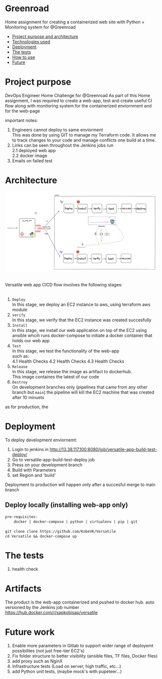 # Greenroad
Home assignment for creating a containerized web site with Python + Monitoring system for @Greenroad

- [Project purpose and architecture](#architecture)
- [Technologies used](#actions)
- [Deployment ](#projects)
- [The tests ](#tests)
- [How to use](#scopes)
- [Future](#scopes)


# Project purpose
DevOps Engineer Home Challenge for @Greenroad
As part of this Home assignment, I was required to create a web-app, test and create useful CI flow along with monitoring system for the containerized enviornment and for the web-page

important notes:
1. Engineers cannot deploy to same enviorment <br>
This was done by using GIT to manage my Terraform code. It allows me to track changes to your code and manage conflicts one build at a time.
2. Links can be seen throughout the Jenkins jobs run <br>
2.1 deployed web app<br>
2.2 docker image<br>
3. Emails on failed test<br>



# Architecture
![Versatile web app CI diagram](docs/versatile_ci_flow.png)

<br>
Versatile web app  CICD flow involves the following stages: <br><br>

1. `Deploy` <br>
In this stage, we deploy an EC2 instance to aws, using terraform aws module<br>
2. `verify`<br>
In this stage, we verify that the EC2 instance was created succesfully 
3. `Install` <br>
In this stage, we install our web application on top of the EC2 using ansible whcih runs docker-compose to initiate a docker container that holds our web app <br>
4. `Test` <br>
In this stage, we test the functionality of the web-app <br>
such as: <br>
    4.1 Health Checks
    4.2 Health Checks
    4.3 Health Checks
5. `Release` <br>
In this stage, we release the image as artifact to dockerhub. <br>
This image containes the latest of our code
6. `Destroy`<br>
On development branches only (pipelines that came from any other branch but `main`)
the pipeline will kill the EC2 machine that was created after 10 minuets

as for production, the 

# Deployment
To deploy development enviornemt:
1. Login to jenkins in http://13.38.117.100:8080/job/versatile-app-build-test-deploy/
2. Go to versatile-app-build-test-deploy job
3. Press on your development branch
4. Build with Parameters
5. set Region and 'build'

Deployment to production will happen only after a succesful merge to main branch

## Deploy locally (installing web-app only)
    pre-requisites:
        docker | docker-compose | python | virtualenv | pip | git

    git clone clone https://github.com/KobeVK/Versatile
    cd Versatile && docker-compose up

# The tests
1. health check

# Artifacts
The product is the web-app containerized and pushed to docker hub.
auto versioned by the Jenkins job number <br>
 https://hub.docker.com/r/sapkobisap/versatile   

# Future work
1. Enable more parameters in Gitlab to support wider range of deployemt possibilites (not just free-tier EC2's)
2. Fix folder structure to better visibility (ansible files, TF files, Docker files)
3. add proxy such as NginX
4. Infrastructure tests (Load on server, high traffic, etc...)
5. add Python unit tests, (maybe mock's with pupeteer...)